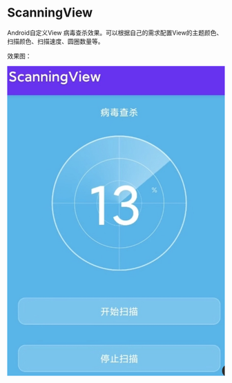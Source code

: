 # ScanningView

Android自定义View 病毒查杀效果。可以根据自己的需求配置View的主题颜色、扫描颜色、扫描速度、圆圈数量等。

效果图：

![效果图](https://github.com/VincentStory/ScanningView/blob/master/1698028618986.jpg)






